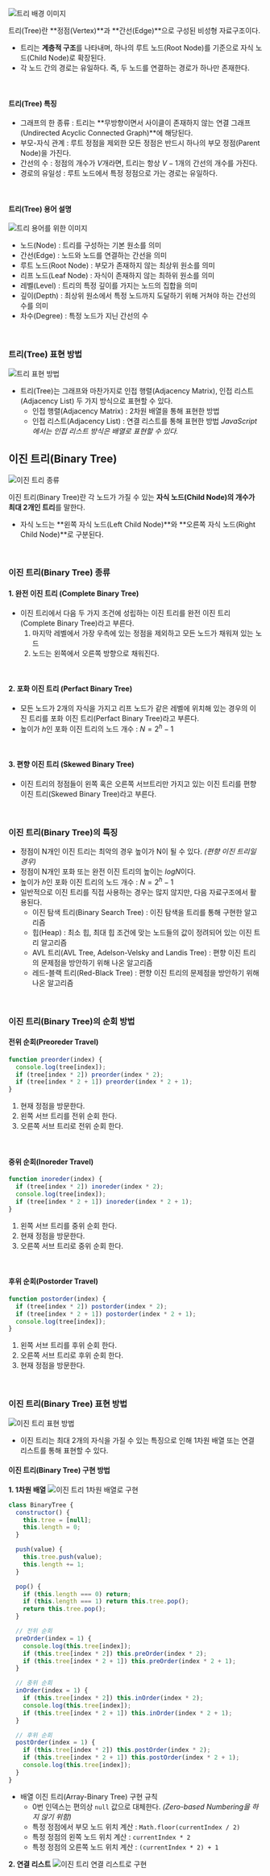 ![트리 배경 이미지](/assets/images/data_structor/tree/tree_thumbnail.webp)

트리(Tree)란 **정점(Vertex)**과 **간선(Edge)**으로 구성된 비성형 자료구조이다.

- 트리는 **계층적 구조**를 나타내며, 하나의 루트 노드(Root Node)를 기준으로 자식 노드(Child Node)로 확장된다.
- 각 노드 간의 경로는 유일하다. 즉, 두 노드를 연결하는 경로가 하나만 존재한다.

<br />

#### 트리(Tree) 특징

- 그래프의 한 종류 : 트리는 **무방향이면서 사이클이 존재하지 않는 연결 그래프(Undirected Acyclic Connected Graph)**에 해당된다.
- 부모-자식 관계 : 루트 정점을 제외한 모든 정점은 반드시 하나의 부모 정점(Parent Node)을 가진다.
- 간선의 수 : 정점의 개수가 $V$개라면, 트리는 항상 $V - 1$개의 간선의 개수를 가진다.
- 경로의 유일성 : 루트 노드에서 특정 정점으로 가는 경로는 유일하다.

<br />

#### 트리(Tree) 용어 설명

![트리 용어를 위한 이미지](/assets/images/data_structor/tree/tree_thumbnail.webp)

- 노드(Node) : 트리를 구성하는 기본 원소를 의미
- 간선(Edge) : 노드와 노드를 연결하는 간선을 의미
- 루트 노드(Root Node) : 부모가 존재하지 않는 최상위 원소를 의미
- 리프 노드(Leaf Node) : 자식이 존재하지 않는 최하위 원소를 의미
- 레벨(Level) : 트리의 특정 깊이를 가지는 노드의 집합을 의미
- 깊이(Depth) : 최상위 원소에서 특정 노드까지 도달하기 위해 거쳐야 하는 간선의 수를 의미
- 차수(Degree) : 특정 노드가 지닌 간선의 수

<br />

### 트리(Tree) 표현 방법

![트리 표현 방법](/assets/images/data_structor/tree/tree.webp)

- 트리(Tree)는 그래프와 마찬가지로 인접 행렬(Adjacency Matrix), 인접 리스트(Adjacency List) 두 가지 방식으로 표현할 수 있다.
  - 인접 행렬(Adjacency Matrix) : 2차원 배열을 통해 표현한 방법
  - 인접 리스트(Adjacency List) : 연결 리스트를 통해 표현한 방법 _JavaScript에서는 인접 리스트 방식은 배열로 표현할 수 있다._

## 이진 트리(Binary Tree)

![이진 트리 종류](/assets/images/data_structor/tree/binary_tree_list.webp)

이진 트리(Binary Tree)란 각 노드가 가질 수 있는 **자식 노드(Child Node)의 개수가 최대 2개인 트리**를 말한다.

- 자식 노드는 **왼쪽 자식 노드(Left Child Node)**와 **오른쪽 자식 노드(Right Child Node)**로 구분된다.

<br />

### 이진 트리(Binary Tree) 종류

#### 1. 완전 이진 트리 (Complete Binary Tree)

- 이진 트리에서 다음 두 가지 조건에 성립하는 이진 트리를 완전 이진 트리(Complete Binary Tree)라고 부른다.
  1. 마지막 레벨에서 가장 우측에 있는 정점을 제외하고 모든 노드가 채워져 있는 노드
  2. 노드는 왼쪽에서 오른쪽 방향으로 채워진다.

<br />

#### 2. 포화 이진 트리 (Perfact Binary Tree)

- 모든 노드가 2개의 자식을 가지고 리프 노드가 같은 레벨에 위치해 있는 경우의 이진 트리를 포화 이진 트리(Perfact Binary Tree)라고 부른다.
- 높이가 $h$인 포화 이진 트리의 노드 개수 : $N = 2^{h} - 1$

<br />

#### 3. 편향 이진 트리 (Skewed Binary Tree)

- 이진 트리의 정점들이 왼쪽 혹은 오른쪽 서브트리만 가지고 있는 이진 트리를 편향 이진 트리(Skewed Binary Tree)라고 부른다.

<br />

### 이진 트리(Binary Tree)의 특징

- 정점이 N개인 이진 트리는 최악의 경우 높이가 N이 될 수 있다. _(편향 이진 트리일 경우)_
- 정점이 N개인 포화 또는 완전 이진 트리의 높이는 $log N$이다.
- 높이가 $h$인 포화 이진 트리의 노드 개수 : $N = 2^{h} - 1$
- 일반적으로 이진 트리를 직접 사용하는 경우는 많지 않지만, 다음 자료구조에서 활용된다.
  - 이진 탐색 트리(Binary Search Tree) : 이진 탐색을 트리를 통해 구현한 알고리즘
  - 힙(Heap) : 최소 힙, 최대 힙 조건에 맞는 노드들의 값이 정려되어 있는 이진 트리 알고리즘
  - AVL 트리(AVL Tree, Adelson-Velsky and Landis Tree) : 편향 이진 트리의 문제점을 방안하기 위해 나온 알고리즘
  - 레드-블랙 트리(Red-Black Tree) : 편향 이진 트리의 문제점을 방안하기 위해 나온 알고리즘

<br />

### 이진 트리(Binary Tree)의 순회 방법

#### 전위 순회(Preoreder Travel)

```javascript
function preorder(index) {
  console.log(tree[index]);
  if (tree[index * 2]) preorder(index * 2);
  if (tree[index * 2 + 1]) preorder(index * 2 + 1);
}
```

1. 현재 정점을 방문한다.
2. 왼쪽 서브 트리를 전위 순회 한다.
3. 오른쪽 서브 트리로 전위 순회 한다.

<br />

#### 중위 순회(Inoreder Travel)

```javascript
function inoreder(index) {
  if (tree[index * 2]) inoreder(index * 2);
  console.log(tree[index]);
  if (tree[index * 2 + 1]) inoreder(index * 2 + 1);
}
```

1. 왼쪽 서브 트리를 중위 순회 한다.
2. 현재 정점을 방문한다.
3. 오른쪽 서브 트리로 중위 순회 한다.

<br />

#### 후위 순회(Postorder Travel)

```javascript
function postorder(index) {
  if (tree[index * 2]) postorder(index * 2);
  if (tree[index * 2 + 1]) postorder(index * 2 + 1);
  console.log(tree[index]);
}
```

1. 왼쪽 서브 트리를 후위 순회 한다.
2. 오른쪽 서브 트리로 후위 순회 한다.
3. 현재 정점을 방문한다.

<br />

### 이진 트리(Binary Tree) 표현 방법

![이진 트리 표현 방법](/assets/images/data_structor/tree/binary_tree.webp)

- 이진 트리는 최대 2개의 자식을 가질 수 있는 특징으로 인해 1차원 배열 또는 연결 리스트를 통해 표현할 수 있다.

#### 이진 트리(Binary Tree) 구현 방법

**1. 1차원 배열**
![이진 트리 1차원 배열로 구현](/assets/images/data_structor/tree/array_binary_tree.webp)

```javascript
class BinaryTree {
  constructor() {
    this.tree = [null];
    this.length = 0;
  }

  push(value) {
    this.tree.push(value);
    this.length += 1;
  }

  pop() {
    if (this.length === 0) return;
    if (this.length === 1) return this.tree.pop();
    return this.tree.pop();
  }

  // 전위 순회
  preOrder(index = 1) {
    console.log(this.tree[index]);
    if (this.tree[index * 2]) this.preOrder(index * 2);
    if (this.tree[index * 2 + 1]) this.preOrder(index * 2 + 1);
  }

  // 중위 순회
  inOrder(index = 1) {
    if (this.tree[index * 2]) this.inOrder(index * 2);
    console.log(this.tree[index]);
    if (this.tree[index * 2 + 1]) this.inOrder(index * 2 + 1);
  }

  // 후위 순회
  postOrder(index = 1) {
    if (this.tree[index * 2]) this.postOrder(index * 2);
    if (this.tree[index * 2 + 1]) this.postOrder(index * 2 + 1);
    console.log(this.tree[index]);
  }
}
```

- 배열 이진 트리(Array-Binary Tree) 구현 규칙
  - 0번 인덱스는 편의상 `null` 값으로 대체한다. _(Zero-based Numbering을 하지 않기 위함)_
  - 특정 정점에서 부모 노드 위치 계산 : `Math.floor(currentIndex / 2)`
  - 특정 정점의 왼쪽 노드 위치 계산 : `currentIndex * 2`
  - 특정 정점의 오른쪽 노드 위치 계산 : `(currentIndex * 2) + 1`

**2. 연결 리스트**
![이진 트리 연결 리스트로 구현](/assets/images/data_structor/tree/linked_list_binary_tree.webp)
